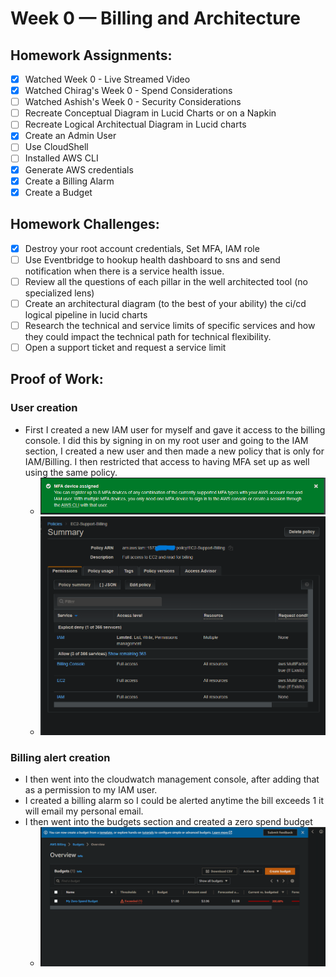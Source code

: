 # Week 0 — Billing and Architecture

## Homework Assignments:

- [x] Watched Week 0 - Live Streamed Video
- [x] Watched Chirag's Week 0 - Spend Considerations
- [ ] Watched Ashish's Week 0 - Security Considerations
- [ ] Recreate Conceptual Diagram in Lucid Charts or on a Napkin
- [ ] Recreate Logical Architectual Diagram in Lucid charts
- [x] Create an Admin User
- [ ] Use CloudShell
- [ ] Installed AWS CLI
- [x] Generate AWS credentials
- [x] Create a Billing Alarm
- [x] Create a Budget

## Homework Challenges:

- [x] Destroy your root account credentials, Set MFA, IAM role
- [ ] Use Eventbridge to hookup health dashboard to sns and send notification when there is a service health issue.
- [ ] Review all the questions of each pillar in the well architected tool (no specialized lens)
- [ ] Create an architectural diagram (to the best of your ability) the ci/cd logical pipeline in lucid charts
- [ ] Research the technical and service limits of specific services and how they could impact the technical path for technical flexibility.
- [ ] Open a support ticket and request a service limit

## Proof of Work:

### User creation
- First I created a new IAM user for myself and gave it access to the billing console. I did this by signing in on my root user and going to the IAM section, I created a new user and then made a new policy that is only for IAM/Billing. I then restricted that access to having MFA set up as well using the same policy. 
  - ![MFA Setup](../_docs/assets/week0/MFA.png)
  - ![Policy Setup](../_docs/assets/week0/read_only_aws_policy.png)

### Billing alert creation
- I then went into the cloudwatch management console, after adding that as a permission to my IAM user.
- I created a billing alarm so I could be alerted anytime the bill exceeds 1 it will email my personal email.
- I then went into the budgets section and created a zero spend budget
    - ![Zero Spend](../_docs/assets/week0/zero-spend.png)


